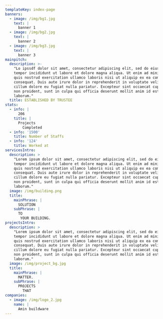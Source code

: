 ```yaml
---
templateKey: index-page
banners:
  - image: /img/bg1.jpg
    text: |
      banner 1
  - image: /img/bg2.jpg
    text: |
      banner 2
  - image: /img/bg3.jpg
    text: |
      banner 3
mainpitch:
  description: >-
    "Lo ipssdf dolor sit amet, consectetur adipiscing elit, sed do eiusmod
    tempor incididunt ut labore et dolore magna aliqua. Ut enim ad minim veniam,
    quis nostrud exercitation ullamco laboris nisi ut aliquip ex ea commodo
    consequat. Duis aute irure dolor in reprehenderit in voluptate velit esse
    cillum dolore eu fugiat nulla pariatur. Excepteur sint occaecat cupidatat
    non proident, sunt in culpa qui officia deserunt mollit anim id est
    laborum."
  title: ESTABLISHED BY TRUSTEE
stats:
  - info: |
      206
    title: |
      Projects
        Completed
  - info: '1500'
    title: Number of Staffs
  - info: '124'
    title: Worked at
servicesIntro:
  description: >
    "Lorem ipsum dolor sit amet, consectetur adipiscing elit, sed do eiusmod
    tempor incididunt ut labore et dolore magna aliqua. Ut enim ad minim veniam,
    quis nostrud exercitation ullamco laboris nisi ut aliquip ex ea commodo
    consequat. Duis aute irure dolor in reprehenderit in voluptate velit esse
    cillum dolore eu fugiat nulla pariatur. Excepteur sint occaecat cupidatat
    non proident, sunt in culpa qui officia deserunt mollit anim id est
    laborum."
  image: /img/building.png
  title:
    mainPhrase: |
      SOLUTION
    subPhrase: |
      TO
       YOUR BUILDING.
projectsIntro:
  description: >
    "Lorem ipsum dolor sit amet, consectetur adipiscing elit, sed do eiusmod
    tempor incididunt ut labore et dolore magna aliqua. Ut enim ad minim veniam,
    quis nostrud exercitation ullamco laboris nisi ut aliquip ex ea commodo
    consequat. Duis aute irure dolor in reprehenderit in voluptate velit esse
    cillum dolore eu fugiat nulla pariatur. Excepteur sint occaecat cupidatat
    non proident, sunt in culpa qui officia deserunt mollit anim id est
    laborum."
  image: /img/project_bg.jpg
  title:
    mainPhrase: |
      MATTER.
    subPhrase: |
      PROJECTS
        THAT
companies:
  - image: /img/logo_2.jpg
    name: |
      Amin buildware
---
```


